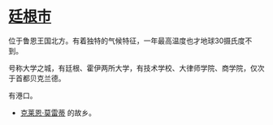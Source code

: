 # [廷根市](../地区/廷根市.md)

位于鲁恩王国北方。有着独特的气候特征，一年最高温度也才地球30摄氏度不到。

号称大学之城，有廷根、霍伊两所大学，有技术学校、大律师学院、商学院，仅次于首都贝克兰德。

有港口。

+ [克莱恩·莫雷蒂](../人物/克莱恩·莫雷蒂.md) 的故乡。
